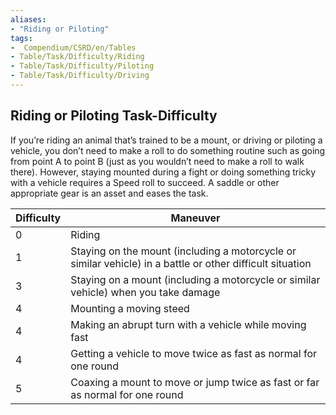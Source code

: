 ```yaml
---
aliases:
- "Riding or Piloting"
tags:
-  Compendium/CSRD/en/Tables
- Table/Task/Difficulty/Riding
- Table/Task/Difficulty/Piloting
- Table/Task/Difficulty/Driving
---
```


## Riding or Piloting Task-Difficulty
If you’re riding an animal that’s trained to be a mount, or driving or piloting a vehicle, you don’t need to make a roll to do something routine such as going from point A to point B (just as you wouldn’t need to make a roll to walk there). However, staying mounted during a fight or doing something tricky with a vehicle requires a Speed roll to succeed. A saddle or other appropriate gear is an asset and eases the task.

| Difficulty | Maneuver                                                                                                   |
|------------|------------------------------------------------------------------------------------------------------------|
| 0          | Riding                                                                                                     |
| 1          | Staying on the mount (including a motorcycle or similar vehicle) in a battle or other difficult situation  |
| 3          | Staying on a mount (including a motorcycle or similar vehicle) when you take damage                        |
| 4          | Mounting a moving steed                                                                                    |
| 4          | Making an abrupt turn with a vehicle while moving fast                                                     |
| 4          | Getting a vehicle to move twice as fast as normal for one round                                            |
| 5          | Coaxing a mount to move or jump twice as fast or far as normal for one round                               |

